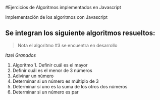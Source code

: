 #Ejercicios de Algoritmos implementados en Javascript



Implementación de los algoritmos con Javascript


##  Se integran los siguiente algoritmos resueltos: 


> Nota el algoritmo #3 se encuentra en desarrollo

*Itzel Granados* 

1. Algoritmo 1. Definir cuál es el mayor 
2. Definir cuál es el menor de 3 números
3. Adivinar un número
4. Determinar si un número es múltiplo de 3 
5. Determinar sí uno es la suma de los otros dos números
6. Determinar si un número es par


